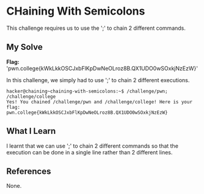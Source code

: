 # CHaining With Semicolons
This challenge requires us to use the ';' to chain 2 different commands.
## My Solve
**Flag:** 'pwn.college{kWkLkkOSCJxbFlKpDwNeOLroz8B.QX1UDO0wSOxkjNzEzW}'

In this challenge, we simply had to use ';' to chain 2 different executions.
```
hacker@chaining~chaining-with-semicolons:~$ /challenge/pwn; /challenge/college
Yes! You chained /challenge/pwn and /challenge/college! Here is your flag:
pwn.college{kWkLkkOSCJxbFlKpDwNeOLroz8B.QX1UDO0wSOxkjNzEzW}
```

## What I Learn
I learnt that we can use ';' to chain 2 different commands so that the execution can be done in a single line rather than 2 different lines.
## References
None.
